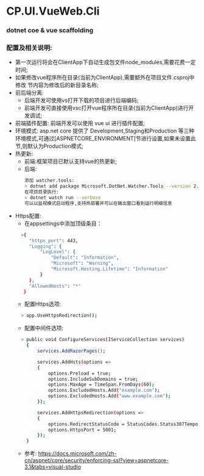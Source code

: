 # CP.UI.VueWeb.Cli
### dotnet coe &amp; vue scaffolding  

### 配置及相关说明:
- 第一次运行将会在ClientApp下自动生成包文件node_modules,需要花费一定时间;
- 如果修改vue程序所在目录(当前为ClientApp),需要额外在项目文件.csproj中修改 <SpaRoot>节内容为修改后的新目录名称;
- 前后端分离:
    - 后端开发可使用vs打开下载的项目进行后端编码;
    - 前端开发可直接使用vsc打开vue程序所在目录(当前为ClientApp)进行开发调试;
- 前端插件配置: 前端开发可以使用 vue ui 进行插件配置;
- 环境模式: asp.net core 提供了 Development,Staging和Production 等三种环境模式,可通过[ASPNETCORE_ENVIRONMENT]节进行设置,如果未设置此节,则默认为Production模式;
- 热更新:
    - 前端:框架项目已默认支持vue的热更新;
    - 后端:
        ```bash
        添加 watcher.tools:
        > dotnet add package Microsoft.DotNet.Watcher.Tools --version 2.0.0
        在项目目录执行:
        > dotnet watch run --verbose 
        可以以监视模式启动程序,支持热部署并可以在输出窗口看到运行明细信息
        ```
- Https配置:
    - 在appsettings中添加顶级条目：
    ```bash
      >{
         "https_port": 443,
         "Logging": {
             "LogLevel": {
                 "Default": "Information",
                 "Microsoft": "Warning",
                 "Microsoft.Hosting.Lifetime": "Information"
             }
         },
         "AllowedHosts": "*"
       } 
    ```
    - 配置Https选项:
    ```bash
      > app.UseHttpsRedirection();
    ```
    - 配置中间件选项:
    ```bash
      > public void ConfigureServices(IServiceCollection services)
        {
            services.AddRazorPages();

            services.AddHsts(options =>
            {
                options.Preload = true;
                options.IncludeSubDomains = true;
                options.MaxAge = TimeSpan.FromDays(60);
                options.ExcludedHosts.Add("example.com");
                options.ExcludedHosts.Add("www.example.com");
            });

            services.AddHttpsRedirection(options =>
            {
                options.RedirectStatusCode = StatusCodes.Status307TemporaryRedirect;
                options.HttpsPort = 5001;
            });
        }
    ```
    - 参考: https://docs.microsoft.com/zh-cn/aspnet/core/security/enforcing-ssl?view=aspnetcore-3.1&tabs=visual-studio
